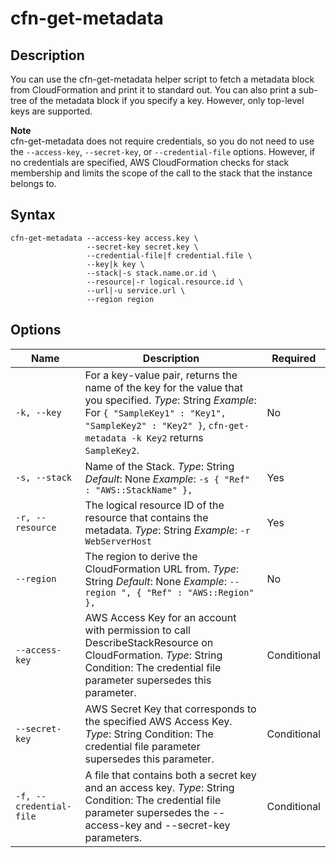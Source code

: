 # cfn\-get\-metadata<a name="cfn-get-metadata"></a>

## Description<a name="cfn-get-metadata-Description"></a>

You can use the cfn\-get\-metadata helper script to fetch a metadata block from CloudFormation and print it to standard out\. You can also print a sub\-tree of the metadata block if you specify a key\. However, only top\-level keys are supported\.

**Note**  
cfn\-get\-metadata does not require credentials, so you do not need to use the `--access-key`, `--secret-key`, or `--credential-file` options\. However, if no credentials are specified, AWS CloudFormation checks for stack membership and limits the scope of the call to the stack that the instance belongs to\.

## Syntax<a name="cfn-get-metadata-Syntax"></a>

```
cfn-get-metadata --access-key access.key \
                 --secret-key secret.key \
                 --credential-file|f credential.file \
                 --key|k key \
                 --stack|-s stack.name.or.id \
                 --resource|-r logical.resource.id \
                 --url|-u service.url \
                 --region region
```

## Options<a name="cfn-get-metadata-options"></a>


| Name | Description | Required | 
| --- | --- | --- | 
|   `-k, --key`   |  For a key\-value pair, returns the name of the key for the value that you specified\. *Type*: String *Example*: For `{ "SampleKey1" : "Key1", "SampleKey2" : "Key2" }`, `cfn-get-metadata -k Key2` returns `SampleKey2`\.  |  No  | 
|   `-s, --stack`   |  Name of the Stack\. *Type*: String *Default*: None *Example*: `-s { "Ref" : "AWS::StackName" },`  |  Yes  | 
|   `-r, --resource`   |  The logical resource ID of the resource that contains the metadata\. *Type*: String *Example*: `-r WebServerHost`  |  Yes  | 
|   `--region`   |  The region to derive the CloudFormation URL from\. *Type*: String *Default*: None *Example*: `--region ", { "Ref" : "AWS::Region" },`  |  No  | 
|   `--access-key`   |  AWS Access Key for an account with permission to call DescribeStackResource on CloudFormation\. *Type*: String Condition: The credential file parameter supersedes this parameter\.  |  Conditional  | 
|   `--secret-key`   |  AWS Secret Key that corresponds to the specified AWS Access Key\. *Type*: String Condition: The credential file parameter supersedes this parameter\.  |  Conditional  | 
|   `-f, --credential-file`   |  A file that contains both a secret key and an access key\. *Type*: String Condition: The credential file parameter supersedes the \-\-access\-key and \-\-secret\-key parameters\.  |  Conditional  | 